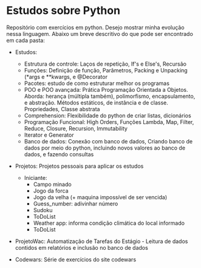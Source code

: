 # Estudos sobre Python
Repositório com exercícios em python. Desejo mostrar minha evolução nessa linguagem. Abaixo um breve descritivo do que pode ser encontrado em cada pasta:

- Estudos:
  - Estrutura de controle: Laços de repetição, If's e Else's, Recursão
  - Funções: Definição de função, Parâmetros, Packing e Unpacking (*args e **kwargs, e @Decorator
  - Pacotes: estudo de como estruturar melhor os programas
  - POO e POO avançada: Prática Programação Orientada a Objetos. Aborda: herança (múltipla também), polimorfismo, encapsulamento, e abstração. Métodos estáticos, de instância e de classe. Propriedades, Classe abstrata
  - Comprehension: Flexibilidade do python de criar listas, dicionários
  - Programação Funcional: High Orders, Funções Lambda, Map, Filter, Reduce, Closure, Recursion, Immutability
  - Iterator e Generator
  - Banco de dados: Conexão com banco de dados, Criando banco de dados por meio do python, incluindo novos valores ao banco de dados, e fazendo consultas

- Projetos: Projetos pessoais para aplicar os estudos
  - Iniciante:
      - Campo minado
      - Jogo da forca
      - Jogo da velha (+ maquina impossível de ser vencida)
      - Guess_number: adivinhar número
      - Sudoku
      - ToDoList
      - Weather app: informa condição climática do local informado
      - ToDoList
      
- ProjetoWac: Automatização de Tarefas do Estágio - Leitura de dados contidos em relatórios e inclusão no banco de dados

- Codewars: Série de exercícios do site codewars
